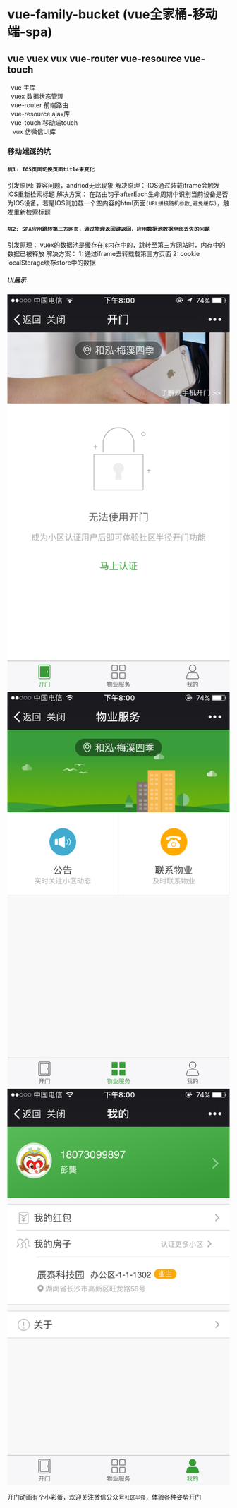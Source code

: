 # vue-family-bucket (vue全家桶-移动端-spa)<br>

## vue vuex vux vue-router vue-resource vue-touch<br> 

    vue 主库<br> 
    vuex 数据状态管理<br> 
    vue-router 前端路由<br> 
    vue-resource ajax库<br> 
    vue-touch 移动端touch<br>
    vux 仿微信UI库

### 移动端踩的坑

#### `坑1: IOS页面切换页面title未变化`
引发原因: 兼容问题，andriod无此现象
解决原理： IOS通过装载iframe会触发IOS重新检索标题
解决方案： 在路由钩子afterEach生命周期中识别当前设备是否为IOS设备，若是IOS则加载一个空内容的html页面`(URL拼接随机参数,避免缓存)`，触发重新检索标题

#### `坑2: SPA应用跳转第三方网页，通过物理返回键返回，应用数据池数据全部丢失的问题`
引发原理： vuex的数据池是缓存在js内存中的，跳转至第三方网站时，内存中的数据已被释放
解决方案： 
  1: 通过iframe去转载载第三方页面
  2: cookie localStorage缓存store中的数据

##### UI展示
![](https://github.com/Marszed/vue-family-bucket/raw/master/gitImage/WechatIMG1.png)
![](https://github.com/Marszed/vue-family-bucket/raw/master/gitImage/WechatIMG2.png)
![](https://github.com/Marszed/vue-family-bucket/raw/master/gitImage/WechatIMG3.png)

开门动画有个小彩蛋，欢迎关注微信公众号`社区半径`，体验各种姿势开门

